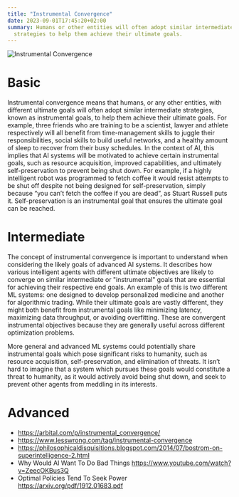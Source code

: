 ```yaml
---
title: "Instrumental Convergence"
date: 2023-09-01T17:45:20+02:00
summary: Humans or other entities will often adopt similar intermediate
  strategies to help them achieve their ultimate goals.
---
```


![Instrumental Convergence](/instrumental_convergence.png)

# Basic

Instrumental convergence means that humans, or any other entities, with different ultimate goals will often adopt similar intermediate strategies, known as instrumental goals, to help them achieve their ultimate goals. For example, three friends who are training to be a scientist, lawyer and athlete respectively will all benefit from time-management skills to juggle their responsibilities, social skills to build useful networks, and a healthy amount of sleep to recover from their busy schedules. In the context of AI, this implies that AI systems will be motivated to achieve certain instrumental goals, such as resource acquisition, improved capabilities, and ultimately self-preservation to prevent being shut down.
For example, if a highly intelligent robot was programmed to fetch coffee it would resist attempts to be shut off despite not being designed for self-preservation, simply because “you can’t fetch the coffee if you are dead”, as Stuart Russell puts it. Self-preservation is an instrumental goal that ensures the ultimate goal can be reached.

# Intermediate

The concept of instrumental convergence is important to understand when considering the likely goals of advanced AI systems. It describes how various intelligent agents with different ultimate objectives are likely to converge on similar intermediate or "instrumental" goals that are essential for achieving their respective end goals. An example of this is two different ML systems: one designed to develop personalized medicine and another for algorithmic trading. While their ultimate goals are vastly different, they might both benefit from instrumental goals like minimizing latency, maximizing data throughput, or avoiding overfitting. These are convergent instrumental objectives because they are generally useful across different optimization problems.

More general and advanced ML systems could potentially share instrumental goals which pose significant risks to humanity, such as resource acquisition, self-preservation, and elimination of threats. It isn’t hard to imagine that a system which pursues these goals would constitute a threat to humanity, as it would actively avoid being shut down, and seek to prevent other agents from meddling in its interests.

# Advanced

- https://arbital.com/p/instrumental_convergence/
- https://www.lesswrong.com/tag/instrumental-convergence 
- https://philosophicaldisquisitions.blogspot.com/2014/07/bostrom-on-superintelligence-2.html 
- Why Would AI Want To Do Bad Things https://www.youtube.com/watch?v=ZeecOKBus3Q 
- Optimal Policies Tend To Seek Power https://arxiv.org/pdf/1912.01683.pdf 
